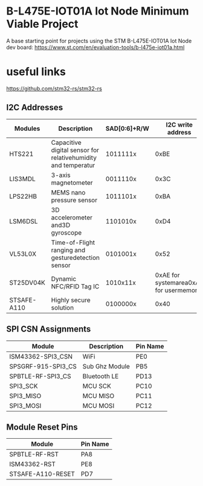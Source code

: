 # B-L475E-IOT01A Iot Node Minimum Viable Project

A base starting point for projects using the STM B-L475E-IOT01A Iot Node dev board: https://www.st.com/en/evaluation-tools/b-l475e-iot01a.html

# useful links
https://github.com/stm32-rs/stm32-rs


## I2C Addresses
|Modules |Description |SAD[0:6]+R/W |I2C write address |I2C read address
--- | --- | --- | --- | ---
|HTS221 |Capacitive digital sensor for relativehumidity and temperatur |1011111x |0xBE |0xBF
|LIS3MDL |3-axis magnetometer |0011110x |0x3C |0x3D
|LPS22HB |MEMS nano pressure sensor |1011101x |0xBA |0xBB
|LSM6DSL |3D accelerometer and3D gyroscope |1101010x |0xD4 |0xD5
|VL53L0X |Time-of-Flight ranging and gesturedetection sensor |0101001x |0x52 |0x53
|ST25DV04K |Dynamic NFC/RFID Tag IC |1010x11x |0xAE for systemarea0xA6 for usermemory |0xAF for systemarea0xA7 for usermemory
|STSAFE-A110 |Highly secure solution |0100000x |0x40 |0x41


## SPI CSN Assignments
|Module |Description |Pin Name
--- | --- | ---
|ISM43362-SPI3_CSN |WiFi |PE0
|SPSGRF-915-SPI3_CS |Sub Ghz Module |PB5
|SPBTLE-RF-SPI3_CS |Bluetooth LE |PD13
|SPI3_SCK |MCU SCK |PC10
|SPI3_MISO |MCU MISO |PC11
|SPI3_MOSI |MCU MOSI |PC12

## Module Reset Pins
|Module |Pin Name
--- | ---
|SPBTLE-RF-RST |PA8
|ISM43362-RST |PE8
|STSAFE-A110-RESET |PD7


